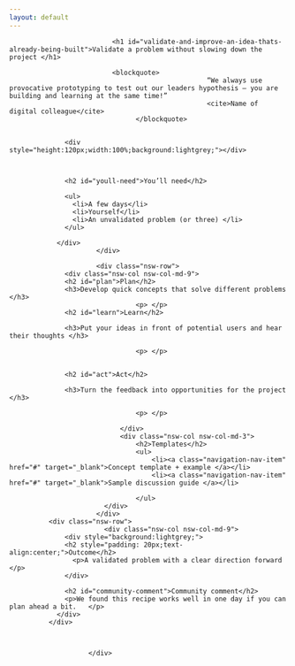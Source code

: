 ```yaml
---
layout: default
---
```

<div class="nsw-grid">
						  <div class="nsw-row nsw-m-bottom-sm">
						    <div class="nsw-col">

                              <h1 id="validate-and-improve-an-idea-thats-already-being-built">Validate a problem without slowing down the project </h1>

                              <blockquote>
                      								  “We always use provocative prototyping to test out our leaders hypothesis – you are building and learning at the same time!”
                      								  <cite>Name of digital colleague</cite>
                      				</blockquote>


                  <div style="height:120px;width:100%;background:lightgrey;"></div>



                  <h2 id="youll-need">You’ll need</h2>

                  <ul>
                    <li>A few days</li>
                    <li>Yourself</li>
                    <li>An unvalidated problem (or three) </li>
                  </ul>

                </div>
						  </div>

						  <div class="nsw-row">
                  <div class="nsw-col nsw-col-md-9">
                  <h2 id="plan">Plan</h2>
                  <h3>Develop quick concepts that solve different problems  </h3>
									<p> </p>
                  <h2 id="learn">Learn</h2>

                  <h3>Put your ideas in front of potential users and hear their thoughts </h3>

									<p> </p>


                  <h2 id="act">Act</h2>

                  <h3>Turn the feedback into opportunities for the project </h3>

									<p> </p>

							    </div>
							    <div class="nsw-col nsw-col-md-3">
									<h2>Templates</h2>
									<ul>
										<li><a class="navigation-nav-item" href="#" target="_blank">Concept template + example </a></li>
										<li><a class="navigation-nav-item" href="#" target="_blank">Sample discussion guide </a></li>

									</ul>
						    </div>
						  </div>
              <div class="nsw-row">
						    <div class="nsw-col nsw-col-md-9">
                  <div style="background:lightgrey;">
                  <h2 style="padding: 20px;text-align:center;">Outcome</h2>
                    <p>A validated problem with a clear direction forward </p>
                  </div>

                  <h2 id="community-comment">Community comment</h2>
                  <p>We found this recipe works well in one day if you can plan ahead a bit.   </p>
                </div>
              </div>



						</div>
